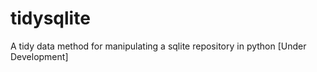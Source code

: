# tidysqlite

A tidy data method for manipulating a sqlite repository in python [Under Development]
